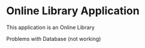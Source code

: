 # Online Library Application
This application is an Online Library

Problems with Database (not working)
